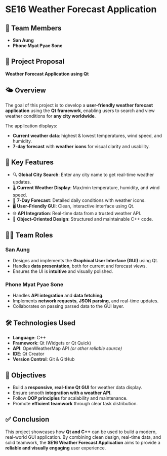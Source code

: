 # SE16 Weather Forecast Application

## 👥 Team Members
- **San Aung**   
- **Phone Myat Pyae Sone** 

## 📌 Project Proposal
**Weather Forecast Application using Qt**

## 🌤️ Overview
The goal of this project is to develop a **user-friendly weather forecast application** using the **Qt framework**, enabling users to search and view weather conditions for **any city worldwide**.

The application displays:
- **Current weather data**: highest & lowest temperatures, wind speed, and humidity.
- **7-day forecast** with **weather icons** for visual clarity and usability.

## 🚀 Key Features
- 🔍 **Global City Search**: Enter any city name to get real-time weather updates.
- 🌡️ **Current Weather Display**: Max/min temperature, humidity, and wind speed.
- 📆 **7-Day Forecast**: Detailed daily conditions with weather icons.
- 🖥️ **User-Friendly GUI**: Clean, interactive interface using Qt.
- 🌐 **API Integration**: Real-time data from a trusted weather API.
- 🧱 **Object-Oriented Design**: Structured and maintainable C++ code.

## 👨‍💻 Team Roles

### **San Aung**
- Designs and implements the **Graphical User Interface (GUI)** using Qt.
- Handles **data presentation**, both for current and forecast views.
- Ensures the UI is **intuitive** and visually polished.

### **Phone Myat Pyae Sone**
- Handles **API integration** and **data fetching**.
- Implements **network requests**, **JSON parsing**, and real-time updates.
- Collaborates on passing parsed data to the GUI layer.

## 🛠️ Technologies Used
- **Language**: C++
- **Framework**: Qt (Widgets or Qt Quick)
- **API**: OpenWeatherMap API *(or other reliable source)*
- **IDE**: Qt Creator
- **Version Control**: Git & GitHub

## 🎯 Objectives
- Build a **responsive, real-time Qt GUI** for weather data display.
- Ensure smooth **integration with a weather API**.
- Follow **OOP principles** for scalability and maintenance.
- Promote **efficient teamwork** through clear task distribution.

## ✅ Conclusion
This project showcases how **Qt and C++** can be used to build a modern, real-world GUI application. By combining clean design, real-time data, and solid teamwork, the **SE16 Weather Forecast Application** aims to provide a **reliable and visually engaging** user experience.

